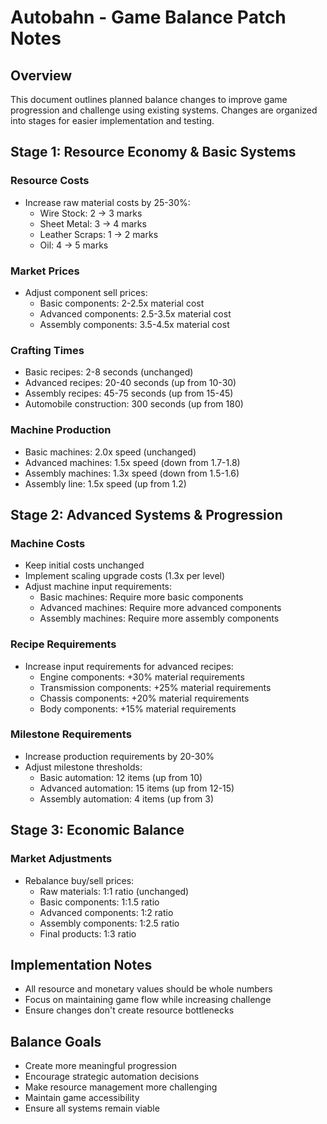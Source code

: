 # Autobahn - Game Balance Patch Notes

## Overview
This document outlines planned balance changes to improve game progression and challenge using existing systems. Changes are organized into stages for easier implementation and testing.

## Stage 1: Resource Economy & Basic Systems
### Resource Costs
- Increase raw material costs by 25-30%:
  - Wire Stock: 2 → 3 marks
  - Sheet Metal: 3 → 4 marks
  - Leather Scraps: 1 → 2 marks
  - Oil: 4 → 5 marks

### Market Prices
- Adjust component sell prices:
  - Basic components: 2-2.5x material cost
  - Advanced components: 2.5-3.5x material cost
  - Assembly components: 3.5-4.5x material cost

### Crafting Times
- Basic recipes: 2-8 seconds (unchanged)
- Advanced recipes: 20-40 seconds (up from 10-30)
- Assembly recipes: 45-75 seconds (up from 15-45)
- Automobile construction: 300 seconds (up from 180)

### Machine Production
- Basic machines: 2.0x speed (unchanged)
- Advanced machines: 1.5x speed (down from 1.7-1.8)
- Assembly machines: 1.3x speed (down from 1.5-1.6)
- Assembly line: 1.5x speed (up from 1.2)

## Stage 2: Advanced Systems & Progression
### Machine Costs
- Keep initial costs unchanged
- Implement scaling upgrade costs (1.3x per level)
- Adjust machine input requirements:
  - Basic machines: Require more basic components
  - Advanced machines: Require more advanced components
  - Assembly machines: Require more assembly components

### Recipe Requirements
- Increase input requirements for advanced recipes:
  - Engine components: +30% material requirements
  - Transmission components: +25% material requirements
  - Chassis components: +20% material requirements
  - Body components: +15% material requirements

### Milestone Requirements
- Increase production requirements by 20-30%
- Adjust milestone thresholds:
  - Basic automation: 12 items (up from 10)
  - Advanced automation: 15 items (up from 12-15)
  - Assembly automation: 4 items (up from 3)

## Stage 3: Economic Balance
### Market Adjustments
- Rebalance buy/sell prices:
  - Raw materials: 1:1 ratio (unchanged)
  - Basic components: 1:1.5 ratio
  - Advanced components: 1:2 ratio
  - Assembly components: 1:2.5 ratio
  - Final products: 1:3 ratio

## Implementation Notes
- All resource and monetary values should be whole numbers
- Focus on maintaining game flow while increasing challenge
- Ensure changes don't create resource bottlenecks

## Balance Goals
- Create more meaningful progression
- Encourage strategic automation decisions
- Make resource management more challenging
- Maintain game accessibility
- Ensure all systems remain viable 